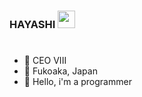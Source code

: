 ###  HAYASHI <img src="https://cdn.discordapp.com/emojis/796888458793713695.gif?v=1" width="28px"/>

#

- 🔭 CEO VIII
- 🎐 Fukoaka, Japan
- 🧠 Hello, i'm a programmer
